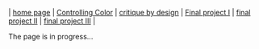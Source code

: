 | [home page](https://github.com/kripaj98/tswd-portfolio-templates/blob/5944ab03c33fb67ad74643b1a92c835772d2087d/README.md) | [Controlling Color](https://github.com/kripaj98/tswd-portfolio-templates/blob/5944ab03c33fb67ad74643b1a92c835772d2087d/controlling-color.md) | [critique by design](https://github.com/kripaj98/tswd-portfolio-templates/blob/5944ab03c33fb67ad74643b1a92c835772d2087d/critique-by-design.md) | [Final project I](https://github.com/kripaj98/tswd-portfolio-templates/blob/5944ab03c33fb67ad74643b1a92c835772d2087d/final-project-part-one.md) | [final project II](https://github.com/kripaj98/tswd-portfolio-templates/blob/a00581b98bf81019d2fe10fd450371843fb3b941/final-project-part-two.md) | [final project III](https://github.com/kripaj98/tswd-portfolio-templates/blob/6ec7d4577695e5cc7ca4d7bb6e0f2024df1ae568/final-project-part-three.md) |


The page is in progress...
